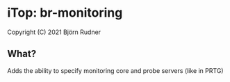 # iTop: br-monitoring

Copyright (C) 2021 Björn Rudner

## What?

Adds the ability to specify monitoring core and probe servers (like in PRTG)

